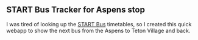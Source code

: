 ## START Bus Tracker for Aspens stop

I was tired of looking up the [START Bus](http://startbus.com) timetables, so I created this quick webapp to show the next bus from the Aspens to Teton Village and back.

